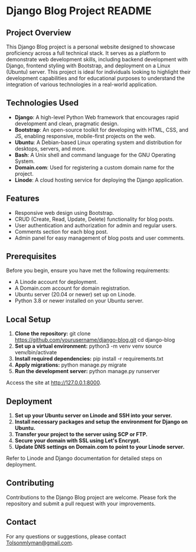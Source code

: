 # Django Blog Project README

## Project Overview

This Django Blog project is a personal website designed to showcase proficiency across a full technical stack. It serves as a platform to demonstrate web development skills, including backend development with Django, frontend styling with Bootstrap, and deployment on a Linux (Ubuntu) server. This project is ideal for individuals looking to highlight their development capabilities and for educational purposes to understand the integration of various technologies in a real-world application.

## Technologies Used

- **Django**: A high-level Python Web framework that encourages rapid development and clean, pragmatic design.
- **Bootstrap**: An open-source toolkit for developing with HTML, CSS, and JS, enabling responsive, mobile-first projects on the web.
- **Ubuntu**: A Debian-based Linux operating system and distribution for desktops, servers, and more.
- **Bash**: A Unix shell and command language for the GNU Operating System.
- **Domain.com**: Used for registering a custom domain name for the project.
- **Linode**: A cloud hosting service for deploying the Django application.

## Features

- Responsive web design using Bootstrap.
- CRUD (Create, Read, Update, Delete) functionality for blog posts.
- User authentication and authorization for admin and regular users.
- Comments section for each blog post.
- Admin panel for easy management of blog posts and user comments.

## Prerequisites

Before you begin, ensure you have met the following requirements:
- A Linode account for deployment.
- A Domain.com account for domain registration.
- Ubuntu server (20.04 or newer) set up on Linode.
- Python 3.8 or newer installed on your Ubuntu server.

## Local Setup

1. **Clone the repository:**
   git clone https://github.com/yourusername/django-blog.git
   cd django-blog
2. **Set up a virtual environment:**
   python3 -m venv venv
   source venv/bin/activate
3. **Install required dependencies:**
   pip install -r requirements.txt
4. **Apply migrations:**
   python manage.py migrate
5. **Run the development server:**
   python manage.py runserver

Access the site at http://127.0.0.1:8000.

## Deployment

1. **Set up your Ubuntu server on Linode and SSH into your server.**
2. **Install necessary packages and setup the environment for Django on Ubuntu.**
3. **Transfer your project to the server using SCP or FTP.**
5. **Secure your domain with SSL using Let's Encrypt.**
6. **Update DNS settings on Domain.com to point to your Linode server.**

Refer to Linode and Django documentation for detailed steps on deployment.

## Contributing

Contributions to the Django Blog project are welcome. Please fork the repository and submit a pull request with your improvements.

## Contact

For any questions or suggestions, please contact Tolsonmlyman@gmail.com.
